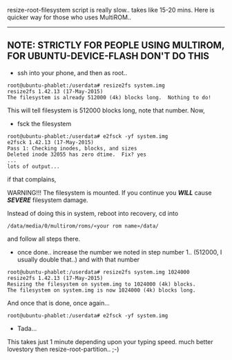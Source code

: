 resize-root-filesystem script is really slow.. takes like 15-20 mins.
Here is quicker way for those who uses MultiROM..

-----------------------------------------------------------------------------------------------------------------------
NOTE: STRICTLY FOR PEOPLE USING MULTIROM, FOR UBUNTU-DEVICE-FLASH DON'T DO THIS
-----------------------------------------------------------------------------------------------------------------------

* ssh into your phone, and then as root..

```
root@ubuntu-phablet:/userdata# resize2fs system.img
resize2fs 1.42.13 (17-May-2015)
The filesystem is already 512000 (4k) blocks long.  Nothing to do!
```
This will tell filesystem is 512000 blocks long, note that number. Now,

* fsck the filesystem

```
root@ubuntu-phablet:/userdata# e2fsck -yf system.img
e2fsck 1.42.13 (17-May-2015)
Pass 1: Checking inodes, blocks, and sizes
Deleted inode 32055 has zero dtime.  Fix? yes
...
lots of output...
```

if that complains,

WARNING!!!  The filesystem is mounted.   If you continue you ***WILL***
cause ***SEVERE*** filesystem damage.

Instead of doing this in system, reboot into recovery, cd into

```
/data/media/0/multirom/roms/«your rom name»/data/
```

and follow all steps there.

* once done.. increase the number we noted in step number 1.. (512000, I
usually double that..) and with that number

```
root@ubuntu-phablet:/userdata# resize2fs system.img 1024000
resize2fs 1.42.13 (17-May-2015)
Resizing the filesystem on system.img to 1024000 (4k) blocks.
The filesystem on system.img is now 1024000 (4k) blocks long.
```

And once that is done, once again...

```
root@ubuntu-phablet:/userdata# e2fsck -yf system.img
```

* Tada...

This takes just 1 minute depending upon your typing speed. much better
lovestory then resize-root-partition.. ;-)
